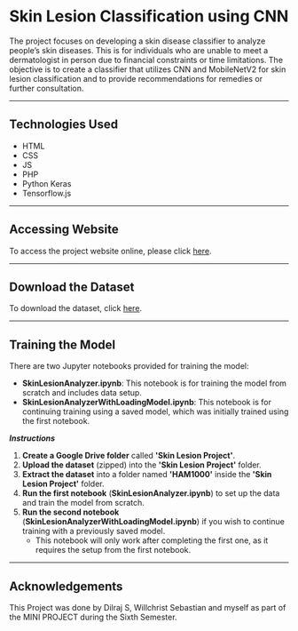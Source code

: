 # Skin Lesion Classification using CNN

The project focuses on developing a skin disease classifier to analyze people’s skin diseases. This is for individuals who are unable to meet a dermatologist in person due to financial constraints or time limitations. The objective is to create a classifier that utilizes CNN and MobileNetV2 for skin lesion classification and to provide recommendations for remedies or further consultation.

---

## Technologies Used

- HTML
- CSS
- JS
- PHP
- Python Keras
- Tensorflow.js
---

## Accessing Website

To access the project website online, please click [here](http://fayezminiproject.atwebpages.com/index.php).

---

## Download the Dataset

To download the dataset, click [here](https://www.kaggle.com/datasets/kmader/skin-cancer-mnist-ham10000).

---

## Training the Model

There are two Jupyter notebooks provided for training the model:

- **SkinLesionAnalyzer.ipynb**: This notebook is for training the model from scratch and includes data setup.
- **SkinLesionAnalyzerWithLoadingModel.ipynb**: This notebook is for continuing training using a saved model, which was initially trained using the first notebook.

***Instructions***

1. **Create a Google Drive folder** called **'Skin Lesion Project'**.
2. **Upload the dataset** (zipped) into the **'Skin Lesion Project'** folder.
3. **Extract the dataset** into a folder named **'HAM1000'** inside the **'Skin Lesion Project'** folder.
4. **Run the first notebook** (**SkinLesionAnalyzer.ipynb**) to set up the data and train the model from scratch.
5. **Run the second notebook** (**SkinLesionAnalyzerWithLoadingModel.ipynb**) if you wish to continue training with a previously saved model.  
   - This notebook will only work after completing the first one, as it requires the setup from the first notebook.
---

## Acknowledgements

This Project was done by Dilraj S, Willchrist Sebastian and myself as part of the MINI PROJECT during the Sixth Semester.
